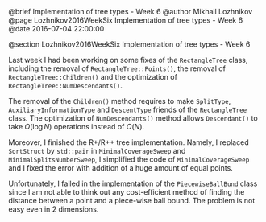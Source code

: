 @brief Implementation of tree types - Week 6
@author Mikhail Lozhnikov
@page Lozhnikov2016WeekSix Implementation of tree types - Week 6
@date 2016-07-04 22:00:00

@section Lozhnikov2016WeekSix Implementation of tree types - Week 6

Last week I had been working on some fixes of the `RectangleTree` class, including the removal of `RectangleTree::Points()`, the removal of `RectangleTree::Children()` and the optimization of `RectangleTree::NumDescendants()`.

The removal of the `Children()` method requires to make `SplitType`, `AuxiliaryInformationType` and `DescentType` friends of the `RectangleTree` class. The optimization of `NumDescendants()` method allows `Descendant()` to take $O(\log N)$ operations instead of $O(N)$.

Moreover, I finished the R+/R++ tree implementation. Namely, I replaced `SortStruct` by `std::pair` in `MinimalCoverageSweep` and `MinimalSplitsNumberSweep`, I simplified the code of `MinimalCoverageSweep` and I fixed the error with addition of a huge amount of equal points.

Unfortunately, I failed in the implementation of the `PiecewiseBallBund` class since I am not able to think out any cost-efficient method of finding the distance between a point and a piece-wise ball bound. The problem is not easy even in 2 dimensions.